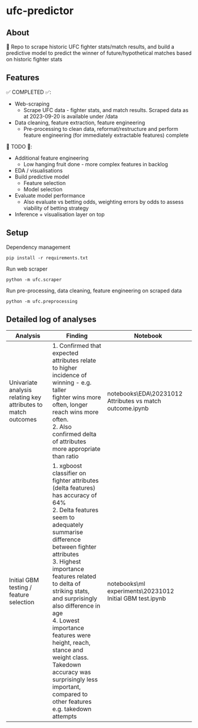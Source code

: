 # ufc-predictor

## About
🥊 Repo to scrape historic UFC fighter stats/match results, and build a predictive model to predict the winner of future/hypothetical matches based on historic fighter stats

## Features
✅ COMPLETED ✅:
- Web-scraping
  - Scrape UFC data - fighter stats, and match results. Scraped data as at 2023-09-20 is available under /data
- Data cleaning, feature extraction, feature engineering
  - Pre-processing to clean data, reformat/restructure and perform feature engineering (for immediately extractable features) complete

🚧 TODO 🚧:
- Additional feature engineering
  - Low hanging fruit done - more complex features in backlog
- EDA / visualisations
- Build predictive model
    - Feature selection
    - Model selection
- Evaluate model performance
  - Also evaluate vs betting odds, weighting errors by odds to assess viability of betting strategy
- Inference + visualisation layer on top

## Setup
Dependency management
```
pip install -r requirements.txt
```
Run web scraper
```
python -m ufc.scraper
```
Run pre-processing, data cleaning, feature engineering on scraped data
```
python -m ufc.preprocessing
```

## Detailed log of analyses

| Analysis | Finding | Notebook |
| --- | --- | --- |
| Univariate analysis relating key attributes to match outcomes | 1. Confirmed that expected attributes relate to higher incidence of winning - e.g. taller <br />fighter wins more often, longer reach wins more often. <br /> 2. Also confirmed delta of attributes more appropriate than ratio | notebooks\EDA\20231012 Attributes vs match outcome.ipynb |
| Initial GBM testing / feature selection | 1. xgboost classifier on fighter attributes (delta features) has accuracy of 64% <br /> 2. Delta features seem to adequately summarise difference between fighter attributes <br /> 3. Highest importance features related to delta of striking stats, and surprisingly also difference in age <br /> 4. Lowest importance features were height, reach, stance and weight class. Takedown accuracy was <br /> surprisingly less important, compared to other features e.g. takedown attempts | notebooks\ml experiments\20231012 Initial GBM test.ipynb |
